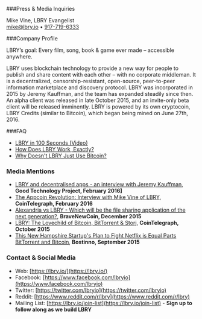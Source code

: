 ###Press & Media Inquiries

Mike Vine, LBRY Evangelist<br/>
[mike@lbry.io](mailto:mike@lbry.io) • [917-719-6333](tel:9177196333)

###Company Profile

LBRY’s goal: Every film, song, book & game ever made – accessible anywhere.

LBRY uses blockchain technology to provide a new way for people to publish and share content with each other – with no corporate middleman. It is a decentralized, censorship-resistant, open-source, peer-to-peer information marketplace and discovery protocol. LBRY was incorporated in 2015 by Jeremy Kauffman, and the team has expanded steadily since then. An alpha client was released in late October 2015, and an invite-only beta client will be released imminently. LBRY is powered by its own cryptocoin, LBRY Credits (similar to Bitcoin), which began being mined on June 27th, 2016.

###FAQ

- [LBRY in 100 Seconds (Video)](https://www.youtube.com/watch?v=qkUA0vTWM7g)
- [How Does LBRY Work, Exactly?](https://lbry.io/news/introducing-lbry-the-bitcoin-of-content)
- [Why Doesn't LBRY Just Use Bitcoin?](https://lbry.io/news/why-doesnt-lbry-just-use-bitcoin)

### Media Mentions

- [LBRY and decentralised apps - an interview with Jeremy Kauffman](http://goodtechnologyproject.org/blog/2016/02/07/lbry-and-decentralised-apps-an-interview-with-jeremy-kauffman/), **Good Technology Project, February 2016]**
- [The Appcoin Revolution: Interview with Mike Vine of LBRY](http://cointelegraph.com/news/the-appcoin-revolution-interview-with-mike-vine-of-lbry), **CoinTelegraph, February 2016**
- [Alexandria vs LBRY - Which will be the file sharing application of the next generation?](http://bravenewcoin.com/news/alexandria-vs-lbry-which-will-be-the-file-sharing-application-of-the-next-generation/), **BraveNewCoin, December 2015**
- [LBRY: The Lovechild of Bitcoin, BitTorrent & Storj](http://cointelegraph.com/news/lbry-the-lovechild-of-bitcoin-bittorrent-storj), **CoinTelegraph, October 2015**
- [This New Hampshire Startup's Plan to Fight Netflix is Equal Parts BitTorrent and Bitcoin](http://bostinno.streetwise.co/2015/09/18/bitcoin-startups-lbry-combines-bittorrent-and-bitcoin-to-fight-netflix/), **Bostinno, September 2015**

### Contact & Social Media

- Web: [https://lbry.io/](https://lbry.io/)
- Facebook: [https://www.facebook.com/lbryio](https://www.facebook.com/lbryio)
- Twitter: [https://twitter.com/lbryio](https://twitter.com/lbryio)
- Reddit: [https://www.reddit.com/r/lbry](https://www.reddit.com/r/lbry)
- Mailing List: [https://lbry.io/join-list](https://lbry.io/join-list) - **Sign up to follow along as we build LBRY**
